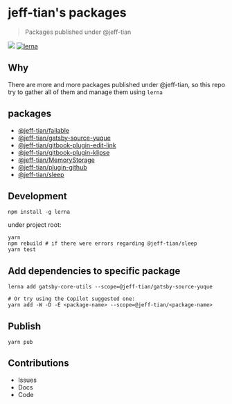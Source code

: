 # jeff-tian's packages

> Packages published under @jeff-tian

![](https://github.com/jeff-tian/jeff-tian/workflows/Node.js%20CI/badge.svg)
[![lerna](https://img.shields.io/badge/maintained%20with-lerna-cc00ff.svg)](https://lerna.js.org/)


## Why

There are more and more packages published under @jeff-tian, so this repo try to gather all of them and manage them
using `lerna`

## packages

- [@jeff-tian/failable](packages/failable)
- [@jeff-tian/gatsby-source-yuque](packages/gatsby-source-yuque)
- [@jeff-tian/gitbook-plugin-edit-link](packages/gitbook-plugin-edit-link)
- [@jeff-tian/gitbook-plugin-klipse](packages/gitbook-plugin-klipse)
- [@jeff-tian/MemoryStorage](packages/MemoryStorage)
- [@jeff-tian/plugin-github](packages/plugin-github)
- [@jeff-tian/sleep](packages/sleep)


## Development

```shell
npm install -g lerna
```

under project root:

```shell script
yarn
npm rebuild # if there were errors regarding @jeff-tian/sleep
yarn test
```

## Add dependencies to specific package

```shell script
lerna add gatsby-core-utils --scope=@jeff-tian/gatsby-source-yuque

# Or try using the Copilot suggested one:
yarn add -W -D -E <package-name> --scope=@jeff-tian/<package-name>
```

## Publish

```shell script
yarn pub
```

## Contributions

- Issues
- Docs
- Code
